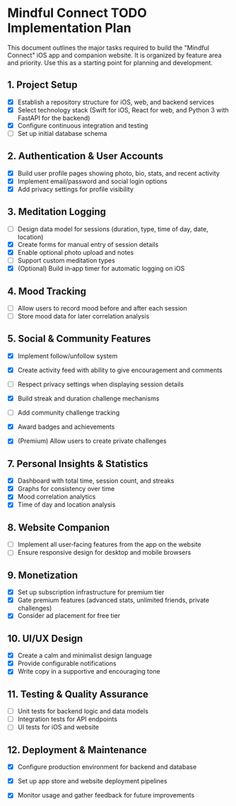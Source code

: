 # Mindful Connect TODO Implementation Plan

This document outlines the major tasks required to build the "Mindful Connect" iOS app and companion website. It is organized by feature area and priority. Use this as a starting point for planning and development.

## 1. Project Setup
- [x] Establish a repository structure for iOS, web, and backend services
- [x] Select technology stack (Swift for iOS, React for web, and Python 3 with FastAPI for the backend)
- [x] Configure continuous integration and testing
- [ ] Set up initial database schema

## 2. Authentication & User Accounts
- [x] Build user profile pages showing photo, bio, stats, and recent activity
- [x] Implement email/password and social login options
- [x] Add privacy settings for profile visibility

## 3. Meditation Logging
- [ ] Design data model for sessions (duration, type, time of day, date, location)
- [x] Create forms for manual entry of session details
- [x] Enable optional photo upload and notes
- [ ] Support custom meditation types
- [x] (Optional) Build in‑app timer for automatic logging on iOS

## 4. Mood Tracking
- [ ] Allow users to record mood before and after each session
- [ ] Store mood data for later correlation analysis

## 5. Social & Community Features
- [x] Implement follow/unfollow system
- [x] Create activity feed with ability to give encouragement and comments
- [ ] Respect privacy settings when displaying session details

- [x] Build streak and duration challenge mechanisms
- [ ] Add community challenge tracking
- [x] Award badges and achievements
- [x] (Premium) Allow users to create private challenges

## 7. Personal Insights & Statistics
- [x] Dashboard with total time, session count, and streaks
- [x] Graphs for consistency over time
- [x] Mood correlation analytics
- [x] Time of day and location analysis

## 8. Website Companion
- [ ] Implement all user‑facing features from the app on the website
- [ ] Ensure responsive design for desktop and mobile browsers

## 9. Monetization
- [x] Set up subscription infrastructure for premium tier
- [x] Gate premium features (advanced stats, unlimited friends, private challenges)
- [x] Consider ad placement for free tier

## 10. UI/UX Design
- [x] Create a calm and minimalist design language
- [x] Provide configurable notifications
- [x] Write copy in a supportive and encouraging tone

## 11. Testing & Quality Assurance
- [ ] Unit tests for backend logic and data models
- [ ] Integration tests for API endpoints
- [ ] UI tests for iOS and website

## 12. Deployment & Maintenance
- [x] Configure production environment for backend and database
- [x] Set up app store and website deployment pipelines
- [x] Monitor usage and gather feedback for future improvements


